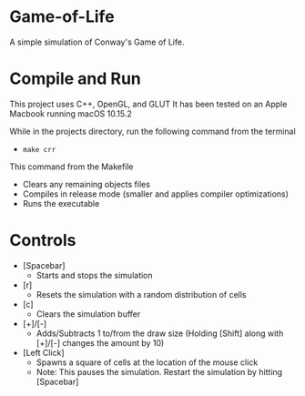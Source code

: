 # Game-of-Life
A simple simulation of Conway's Game of Life.

# Compile and Run
This project uses C++, OpenGL, and GLUT
It has been tested on an Apple Macbook running macOS 10.15.2

While in the projects directory, run the following command from the terminal
* `make crr`

This command from the Makefile
* Clears any remaining objects files
* Compiles in release mode (smaller and applies compiler optimizations)
* Runs the executable

# Controls
* [Spacebar] 
  * Starts and stops the simulation
* [r] 
  * Resets the simulation with a random distribution of cells
* [c] 
  * Clears the simulation buffer
* [+]/[-] 
  * Adds/Subtracts 1 to/from the draw size (Holding [Shift] along with [+]/[-] changes the amount by 10)
* [Left Click] 
  * Spawns a square of cells at the location of the mouse click
  * Note: This pauses the simulation. Restart the simulation by hitting [Spacebar]

